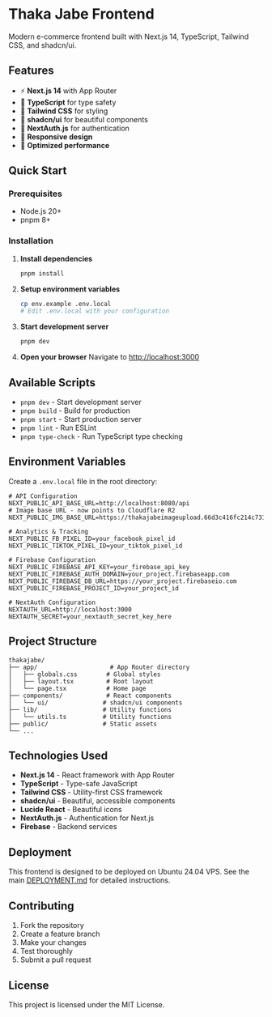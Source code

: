 # Thaka Jabe Frontend

Modern e-commerce frontend built with Next.js 14, TypeScript, Tailwind CSS, and shadcn/ui.

## Features

- ⚡ **Next.js 14** with App Router
- 🔷 **TypeScript** for type safety
- 🎨 **Tailwind CSS** for styling
- 🧩 **shadcn/ui** for beautiful components
- 🔐 **NextAuth.js** for authentication
- 📱 **Responsive design**
- 🚀 **Optimized performance**

## Quick Start

### Prerequisites
- Node.js 20+
- pnpm 8+

### Installation

1. **Install dependencies**
   ```bash
   pnpm install
   ```

2. **Setup environment variables**
   ```bash
   cp env.example .env.local
   # Edit .env.local with your configuration
   ```

3. **Start development server**
   ```bash
   pnpm dev
   ```

4. **Open your browser**
   Navigate to [http://localhost:3000](http://localhost:3000)

## Available Scripts

- `pnpm dev` - Start development server
- `pnpm build` - Build for production
- `pnpm start` - Start production server
- `pnpm lint` - Run ESLint
- `pnpm type-check` - Run TypeScript type checking

## Environment Variables

Create a `.env.local` file in the root directory:

```env
# API Configuration
NEXT_PUBLIC_API_BASE_URL=http://localhost:8080/api
# Image base URL - now points to Cloudflare R2
NEXT_PUBLIC_IMG_BASE_URL=https://thakajabeimageupload.66d3c416fc214c7311529358cd07aece.r2.cloudflarestorage.com

# Analytics & Tracking
NEXT_PUBLIC_FB_PIXEL_ID=your_facebook_pixel_id
NEXT_PUBLIC_TIKTOK_PIXEL_ID=your_tiktok_pixel_id

# Firebase Configuration
NEXT_PUBLIC_FIREBASE_API_KEY=your_firebase_api_key
NEXT_PUBLIC_FIREBASE_AUTH_DOMAIN=your_project.firebaseapp.com
NEXT_PUBLIC_FIREBASE_DB_URL=https://your_project.firebaseio.com
NEXT_PUBLIC_FIREBASE_PROJECT_ID=your_project_id

# NextAuth Configuration
NEXTAUTH_URL=http://localhost:3000
NEXTAUTH_SECRET=your_nextauth_secret_key_here
```

## Project Structure

```
thakajabe/
├── app/                    # App Router directory
│   ├── globals.css        # Global styles
│   ├── layout.tsx         # Root layout
│   └── page.tsx           # Home page
├── components/            # React components
│   └── ui/               # shadcn/ui components
├── lib/                  # Utility functions
│   └── utils.ts          # Utility functions
├── public/               # Static assets
└── ...
```

## Technologies Used

- **Next.js 14** - React framework with App Router
- **TypeScript** - Type-safe JavaScript
- **Tailwind CSS** - Utility-first CSS framework
- **shadcn/ui** - Beautiful, accessible components
- **Lucide React** - Beautiful icons
- **NextAuth.js** - Authentication for Next.js
- **Firebase** - Backend services

## Deployment

This frontend is designed to be deployed on Ubuntu 24.04 VPS. See the main [DEPLOYMENT.md](../DEPLOYMENT.md) for detailed instructions.

## Contributing

1. Fork the repository
2. Create a feature branch
3. Make your changes
4. Test thoroughly
5. Submit a pull request

## License

This project is licensed under the MIT License.
